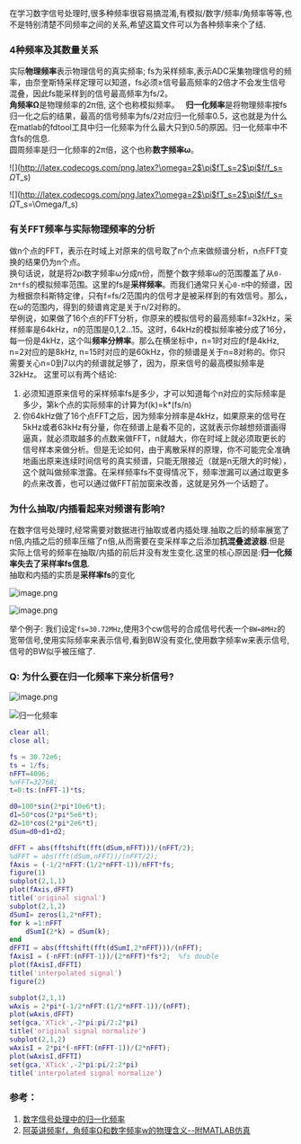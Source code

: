 在学习数字信号处理时,很多种频率很容易搞混淆,有模拟/数字/频率/角频率等等,也不是特别清楚不同频率之间的关系,希望这篇文件可以为各种频率来个了结.

### 4种频率及其数量关系
实际**物理频率**表示物理信号的真实频率; fs为采样频率,表示ADC采集物理信号的频率，由奈奎斯特采样定理可以知道，fs必须≥信号最高频率的2倍才不会发生信号混叠，因此fs能采样到的信号最高频率为fs/2。  
**角频率Ω**是物理频率的2π倍, 这个也称模拟频率。  
**归一化频率**是将物理频率按fs归一化之后的结果，最高的信号频率为fs/2对应归一化频率0.5，这也就是为什么在matlab的fdtool工具中归一化频率为什么最大只到0.5的原因。归一化频率中不含fs的信息.  
圆周频率是归一化频率的2π倍，这个也称**数字频率ω**。  

![](http://latex.codecogs.com/png.latex?\omega=2$\pi$fT_s=2$\pi$f/f_s= $\Omega$T_s)

![](http://latex.codecogs.com/png.latex?\omega=2$\pi$fT_s=2$\pi$f/f_s= $\Omega$T_s=\Omega/f_s)

### 有关FFT频率与实际物理频率的分析
做n个点的FFT，表示在时域上对原来的信号取了n个点来做频谱分析，n点FFT变换的结果仍为n个点。  
换句话说，就是将2pi数字频率ω分成n份，而整个数字频率ω的范围覆盖了从`0-2π*fs`的模拟频率范围。这里的fs是**采样频率**。而我们通常只关心`0-π`中的频谱，因为根据奈科斯特定律，只有f=fs/2范围内的信号才是被采样到的有效信号。那么，在ω的范围内，得到的频谱肯定是关于n/2对称的。  
举例说，如果做了16个点的FFT分析，你原来的模拟信号的最高频率f=32kHz，采样频率是64kHz，n的范围是0,1,2...15。这时，64kHz的模拟频率被分成了16分，每一份是4kHz，这个叫**频率分辨率**。那么在横坐标中，n=1时对应的f是4kHz, n=2对应的是8kHz, n=15时对应的是60kHz，你的频谱是关于n=8对称的。你只需要关心n=0到7以内的频谱就足够了，因为，原来信号的最高模拟频率是32kHz。
这里可以有两个结论:
1. 必须知道原来信号的采样频率fs是多少，才可以知道每个n对应的实际频率是多少，第k个点的实际频率的计算为f(k)=k*(fs/n)
2. 你64kHz做了16个点FFT之后，因为频率分辨率是4kHz，如果原来的信号在5kHz或者63kHz有分量，你在频谱上是看不见的，这就表示你越想频谱画得逼真，就必须取越多的点数来做FFT，n就越大，你在时域上就必须取更长的信号样本来做分析。但是无论如何，由于离散采样的原理，你不可能完全准确地画出原来连续时间信号的真实频谱，只能无限接近（就是n无限大的时候），这个就叫做频率泄露。在采样频率fs不变得情况下，频率泄漏可以通过取更多的点来改善，也可以通过做FFT前加窗来改善，这就是另外一个话题了。  

### 为什么抽取/内插看起来对频谱有影响?
在数字信号处理时,经常需要对数据进行抽取或者内插处理.抽取之后的频率展宽了n倍,内插之后的频率压缩了n倍,从而需要在变采样率之后添加**抗混叠滤波器**.但是实际上信号的频率在抽取/内插的前后并没有发生变化.这里的核心原因是:**归一化频率失去了采样率fs信息**.  
抽取和内插的实质是**采样率fs**的变化

![image.png](http://upload-images.jianshu.io/upload_images/1667747-ddc9ceb06ce257d6.png?imageMogr2/auto-orient/strip%7CimageView2/2/w/1240)

![image.png](http://upload-images.jianshu.io/upload_images/1667747-85a062a998d48b55.png?imageMogr2/auto-orient/strip%7CimageView2/2/w/1240)

举个例子:
我们设定`fs=30.72MHz`,使用3个cw信号的合成信号代表一个`BW=8MHz`的宽带信号,使用实际频率来表示信号,看到BW没有变化,使用数字频率w来表示信号,信号的BW似乎被压缩了.  
### Q: 为什么要在归一化频率下来分析信号?

![image.png](http://upload-images.jianshu.io/upload_images/1667747-7698c9acc9fa670f.png?imageMogr2/auto-orient/strip%7CimageView2/2/w/1240)


![归一化频率](http://upload-images.jianshu.io/upload_images/1667747-3f5c5b31c0fd583a.png?imageMogr2/auto-orient/strip%7CimageView2/2/w/1240)

```matlab
clear all;
close all;

fs = 30.72e6;
ts = 1/fs;
nFFT=4096;
%nFFT=32768;
t=0:ts:(nFFT-1)*ts;

d0=100*sin(2*pi*10e6*t);
d1=50*cos(2*pi*5e6*t);
d2=10*cos(2*pi*2e6*t);
dSum=d0+d1+d2;

dFFT = abs(fftshift(fft(dSum,nFFT)))/(nFFT/2);
%dFFT = abs(fft(dSum,nFFT))/(nFFT/2);
fAxis = (-1/2*nFFT:(1/2*nFFT-1))/nFFT*fs;
figure(1)
subplot(2,1,1)
plot(fAxis,dFFT)
title('original signal')
subplot(2,1,2)
dSumI= zeros(1,2*nFFT);
for k =1:nFFT
    dSumI(2*k) = dSum(k);
end
dFFTI = abs(fftshift(fft(dSumI,2*nFFT)))/(nFFT);
fAxisI = (-nFFT:(nFFT-1))/(2*nFFT)*fs*2;  %fs double
plot(fAxisI,dFFTI)
title('interpolated signal')
figure(2)

subplot(2,1,1)
wAxis = 2*pi*(-1/2*nFFT:(1/2*nFFT-1))/(nFFT);
plot(wAxis,dFFT)
set(gca,'XTick',-2*pi:pi/2:2*pi)  
title('original signal normalize')
subplot(2,1,2)
wAxisI = 2*pi*(-nFFT:(nFFT-1))/(2*nFFT);
plot(wAxisI,dFFTI)
set(gca,'XTick',-2*pi:pi/2:2*pi) 
title('interpolated signal normalize')
```
### 参考：
   
1. [数字信号处理中的归一化频率](http://blog.csdn.net/wordwarwordwar/article/details/56671513)        
2. [阿英讲频率f，角频率Ω和数字频率w的物理含义--附MATLAB仿真](http://anony3721.blog.163.com/blog/static/51197420111129503233/)
